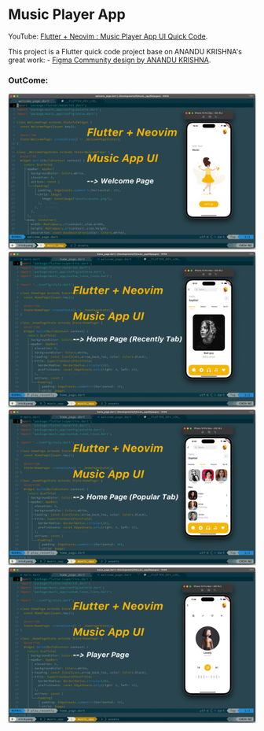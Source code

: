 # Music Player App

YouTube: [Flutter + Neovim : Music Player App UI Quick Code](https://youtu.be/4RrqWIlKoq8).

This project is a Flutter quick code project base on ANANDU KRISHNA's great work: - [Figma Community design by ANANDU KRISHNA](https://www.figma.com/community/file/1110531417005100310/music).

### OutCome:
![Outcome 01](./demo_images/cover_01.png)
![Outcome 02](./demo_images/cover_02.png)
![Outcome 03](./demo_images/cover_03.png)
![Outcome 04](./demo_images/cover_04.png)